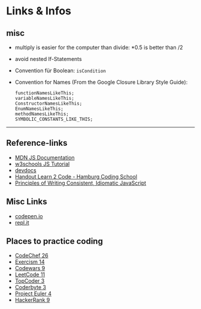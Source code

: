 # Links & Infos

## misc

- multiply is easier for the computer than divide: \*0.5 is better than /2
- avoid nested If-Statements
- Convention für Boolean: `isCondition`
- Convention for Names (From the Google Closure Library Style Guide):

  ```
  functionNamesLikeThis;
  variableNamesLikeThis;
  ConstructorNamesLikeThis;
  EnumNamesLikeThis;
  methodNamesLikeThis;
  SYMBOLIC_CONSTANTS_LIKE_THIS;
  ```

---

## Reference-links

- [MDN JS Documentation](https://developer.mozilla.org/en-US/docs/Web/JavaScript)
- [w3schools JS Tutorial](https://www.w3schools.com/js/default.asp)
- [devdocs](https://devdocs.io/html/)
- [Handout Learn 2 Code - Hamburg Coding School](https://hamburgcodingschool.com/resources/handout-learn-to-code-hamburg-coding-school.pdf)
- [Principles of Writing Consistent, Idiomatic JavaScript](https://github.com/rwaldron/idiomatic.js)

<!-- [Handout Javascript for Web - Hamburg Coding School](files/Handout - JavaScript for Web.pdf) -->

## Misc Links

- [codepen.io](https://codepen.io)
- [repl.it](https://repl.it)

## Places to practice coding

- [CodeChef 26](https://www.codechef.com/)
- [Exercism 14](https://exercism.io/)
- [Codewars 9](https://www.codewars.com/)
- [LeetCode 11](https://leetcode.com/)
- [TopCoder 3](https://www.topcoder.com/)
- [Coderbyte 3](https://coderbyte.com/)
- [Project Euler 4](https://projecteuler.net/)
- [HackerRank 9](https://www.hackerrank.com/)
